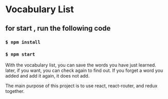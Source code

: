 # Vocabulary List

## for start , run the following code 
### `$ npm install`
### `$ npm start`

With the vocabulary list, you can save the words you have just learned. later, if you want, you can check again to find out. If you forget a word you added and add it again, it does not add. 

 The main purpose of this project is to use react, react-router, and redux together.
